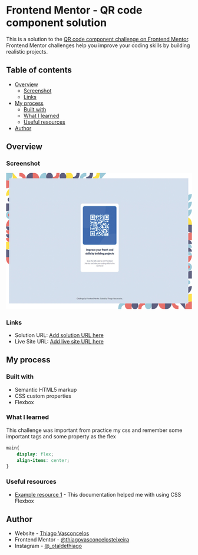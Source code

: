 # Frontend Mentor - QR code component solution

This is a solution to the [QR code component challenge on Frontend Mentor](https://www.frontendmentor.io/challenges/qr-code-component-iux_sIO_H). Frontend Mentor challenges help you improve your coding skills by building realistic projects. 

## Table of contents

- [Overview](#overview)
  - [Screenshot](#screenshot)
  - [Links](#links)
- [My process](#my-process)
  - [Built with](#built-with)
  - [What I learned](#what-i-learned)
  - [Useful resources](#useful-resources)
- [Author](#author)



## Overview

### Screenshot

![](design/desktop-image-readme.jpg)


### Links

- Solution URL: [Add solution URL here](https://github.com/thiagovasconcelosteixeira/frontend/tree/master/qr_code_frontend_mentor/qr-code-component-main)
- Live Site URL: [Add live site URL here](https://thiagovasconcelosteixeira.github.io/frontend/qr_code_frontend_mentor/qr-code-component-main/index.html)

## My process

### Built with

- Semantic HTML5 markup
- CSS custom properties
- Flexbox


### What I learned

This challenge was important from practice my css and remember some important tags and some property as the flex 


```css
main{
    display: flex;
    align-items: center;
}

```
### Useful resources

- [Example resource 1](https://www.w3schools.com/css/css3_flexbox_container.asp) - This documentation helped me with using CSS Flexbox




## Author

- Website - [Thiago Vasconcelos](https://github.com/thiagovasconcelosteixeira)
- Frontend Mentor - [@thiagovasconcelosteixeira](https://www.frontendmentor.io/profile/thiagovasconcelosteixeira)
- Instagram - [@_otaldethiago](https://www.instagram.com/_otaldethiago/)

